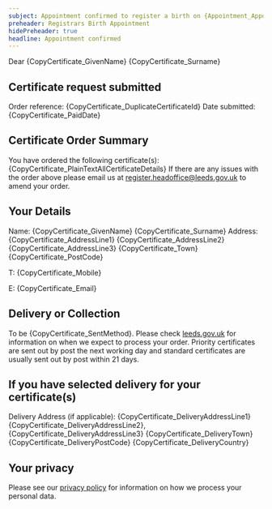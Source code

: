 ```yaml
---
subject: Appointment confirmed to register a birth on {Appointment_AppointmentDate} at {Appointment_StartTime}
preheader: Registrars Birth Appointment 
hidePreheader: true
headline: Appointment confirmed
---
```


Dear {CopyCertificate_GivenName} {CopyCertificate_Surname}

## Certificate request submitted
Order reference: {CopyCertificate_DuplicateCertificateId}
Date submitted: {CopyCertificate_PaidDate}


## Certificate Order Summary
You have ordered the following certificate(s):
{CopyCertificate_PlainTextAllCertificateDetails}
If there are any issues with the order above please email us at <a href="mailto:register.headoffice@leeds.gov.uk">register.headoffice@leeds.gov.uk</a> to amend your order.


## Your Details
Name: {CopyCertificate_GivenName} {CopyCertificate_Surname}
Address: {CopyCertificate_AddressLine1} {CopyCertificate_AddressLine2} {CopyCertificate_AddressLine3} {CopyCertificate_Town} {CopyCertificate_PostCode}
<p>T: {CopyCertificate_Mobile}</p>
<p>E: {CopyCertificate_Email}</p>


## Delivery or Collection 
To be {CopyCertificate_SentMethod}. Please check [leeds.gov.uk](https://www.leeds.gov.uk/births-deaths-and-marriages/certificates/order-copy-certificates) for information on when we expect to process your order.
Priority certificates are sent out by post the next working day and standard certificates are usually sent out by post within 21 days.


## If you have selected delivery for your certificate(s)
Delivery Address (if applicable): {CopyCertificate_DeliveryAddressLine1} {CopyCertificate_DeliveryAddressLine2}, {CopyCertificate_DeliveryAddressLine3} {CopyCertificate_DeliveryTown} {CopyCertificate_DeliveryPostCode} {CopyCertificate_DeliveryCountry}


## Your privacy
Please see our [privacy policy](https://www.leeds.gov.uk/registrarsprivacy) for information on how we process your personal data.
